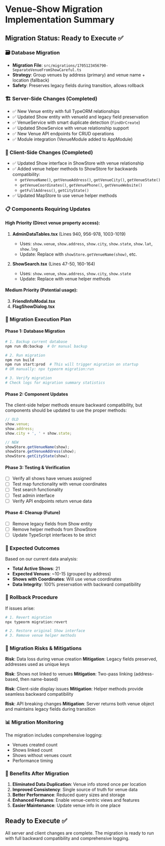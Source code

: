 # Venue-Show Migration Implementation Summary

## Migration Status: Ready to Execute ✅

### 🗃️ Database Migration

- **Migration File**: `src/migrations/1705123456790-SeparateVenueFromShowCareful.ts`
- **Strategy**: Group venues by address (primary) and venue name + location (fallback)
- **Safety**: Preserves legacy fields during transition, allows rollback

### 🏗️ Server-Side Changes (Completed)

- ✅ New Venue entity with full TypeORM relationships
- ✅ Updated Show entity with venueId and legacy field preservation
- ✅ VenueService with smart duplicate detection (`findOrCreate`)
- ✅ Updated ShowService with venue relationship support
- ✅ New Venue API endpoints for CRUD operations
- ✅ Module integration (VenueModule added to AppModule)

### 🎨 Client-Side Changes (Completed)

- ✅ Updated Show interface in ShowStore with venue relationship
- ✅ Added venue helper methods to ShowStore for backwards compatibility:
  - `getVenueName()`, `getVenueAddress()`, `getVenueCity()`, `getVenueState()`
  - `getVenueCoordinates()`, `getVenuePhone()`, `getVenueWebsite()`
  - `getFullAddress()`, `getCityState()`
- ✅ Updated MapStore to use venue helper methods

### 📋 Components Requiring Updates

#### High Priority (Direct venue property access):

1. **AdminDataTables.tsx** (Lines 940, 956-978, 1003-1019)
   - Uses: `show.venue`, `show.address`, `show.city`, `show.state`, `show.lat`, `show.lng`
   - Update: Replace with `showStore.getVenueName(show)`, etc.

2. **ShowSearch.tsx** (Lines 47-50, 160-164)
   - Uses: `show.venue`, `show.address`, `show.city`, `show.state`
   - Update: Replace with venue helper methods

#### Medium Priority (Potential usage):

3. **FriendInfoModal.tsx**
4. **FlagShowDialog.tsx**

### 🚀 Migration Execution Plan

#### Phase 1: Database Migration

```bash
# 1. Backup current database
npm run db:backup  # Or manual backup

# 2. Run migration
npm run build
npm run start:prod  # This will trigger migration on startup
# OR manually: npx typeorm migration:run

# 3. Verify migration
# Check logs for migration summary statistics
```

#### Phase 2: Component Updates

The client-side helper methods ensure backward compatibility, but components should be updated to use the proper methods:

```typescript
// OLD
show.venue;
show.address;
show.city + ', ' + show.state;

// NEW
showStore.getVenueName(show);
showStore.getVenueAddress(show);
showStore.getCityState(show);
```

#### Phase 3: Testing & Verification

- [ ] Verify all shows have venues assigned
- [ ] Test map functionality with venue coordinates
- [ ] Test search functionality
- [ ] Test admin interface
- [ ] Verify API endpoints return venue data

#### Phase 4: Cleanup (Future)

- [ ] Remove legacy fields from Show entity
- [ ] Remove helper methods from ShowStore
- [ ] Update TypeScript interfaces to be strict

### 🎯 Expected Outcomes

Based on our current data analysis:

- **Total Active Shows**: 21
- **Expected Venues**: ~10-15 (grouped by address)
- **Shows with Coordinates**: Will use venue coordinates
- **Data Integrity**: 100% preservation with backward compatibility

### 🔧 Rollback Procedure

If issues arise:

```bash
# 1. Revert migration
npx typeorm migration:revert

# 2. Restore original Show interface
# 3. Remove venue helper methods
```

### 🚨 Migration Risks & Mitigations

**Risk**: Data loss during venue creation
**Mitigation**: Legacy fields preserved, addresses used as unique keys

**Risk**: Shows not linked to venues
**Mitigation**: Two-pass linking (address-based, then name-based)

**Risk**: Client-side display issues
**Mitigation**: Helper methods provide seamless backward compatibility

**Risk**: API breaking changes
**Mitigation**: Server returns both venue object and maintains legacy fields during transition

### 📊 Migration Monitoring

The migration includes comprehensive logging:

- Venues created count
- Shows linked count
- Shows without venues count
- Performance timing

### 🎉 Benefits After Migration

1. **Eliminated Data Duplication**: Venue info stored once per location
2. **Improved Consistency**: Single source of truth for venue data
3. **Better Performance**: Reduced query sizes and storage
4. **Enhanced Features**: Enable venue-centric views and features
5. **Easier Maintenance**: Update venue info in one place

## Ready to Execute ✅

All server and client changes are complete. The migration is ready to run with full backward compatibility and comprehensive logging.
